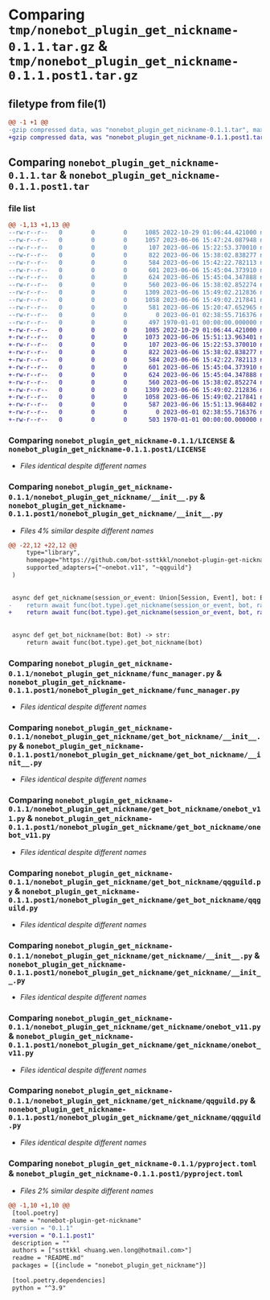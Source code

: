 # Comparing `tmp/nonebot_plugin_get_nickname-0.1.1.tar.gz` & `tmp/nonebot_plugin_get_nickname-0.1.1.post1.tar.gz`

## filetype from file(1)

```diff
@@ -1 +1 @@
-gzip compressed data, was "nonebot_plugin_get_nickname-0.1.1.tar", max compression
+gzip compressed data, was "nonebot_plugin_get_nickname-0.1.1.post1.tar", max compression
```

## Comparing `nonebot_plugin_get_nickname-0.1.1.tar` & `nonebot_plugin_get_nickname-0.1.1.post1.tar`

### file list

```diff
@@ -1,13 +1,13 @@
--rw-r--r--   0        0        0     1085 2022-10-29 01:06:44.421000 nonebot_plugin_get_nickname-0.1.1/LICENSE
--rw-r--r--   0        0        0     1057 2023-06-06 15:47:24.087948 nonebot_plugin_get_nickname-0.1.1/nonebot_plugin_get_nickname/__init__.py
--rw-r--r--   0        0        0      107 2023-06-06 15:22:53.370010 nonebot_plugin_get_nickname-0.1.1/nonebot_plugin_get_nickname/errors.py
--rw-r--r--   0        0        0      822 2023-06-06 15:38:02.838277 nonebot_plugin_get_nickname-0.1.1/nonebot_plugin_get_nickname/func_manager.py
--rw-r--r--   0        0        0      584 2023-06-06 15:42:22.782113 nonebot_plugin_get_nickname-0.1.1/nonebot_plugin_get_nickname/get_bot_nickname/__init__.py
--rw-r--r--   0        0        0      601 2023-06-06 15:45:04.373910 nonebot_plugin_get_nickname-0.1.1/nonebot_plugin_get_nickname/get_bot_nickname/onebot_v11.py
--rw-r--r--   0        0        0      624 2023-06-06 15:45:04.347888 nonebot_plugin_get_nickname-0.1.1/nonebot_plugin_get_nickname/get_bot_nickname/qqguild.py
--rw-r--r--   0        0        0      560 2023-06-06 15:38:02.852274 nonebot_plugin_get_nickname-0.1.1/nonebot_plugin_get_nickname/get_nickname/__init__.py
--rw-r--r--   0        0        0     1309 2023-06-06 15:49:02.212836 nonebot_plugin_get_nickname-0.1.1/nonebot_plugin_get_nickname/get_nickname/onebot_v11.py
--rw-r--r--   0        0        0     1058 2023-06-06 15:49:02.217841 nonebot_plugin_get_nickname-0.1.1/nonebot_plugin_get_nickname/get_nickname/qqguild.py
--rw-r--r--   0        0        0      581 2023-06-06 15:20:47.652965 nonebot_plugin_get_nickname-0.1.1/pyproject.toml
--rw-r--r--   0        0        0        0 2023-06-01 02:38:55.716376 nonebot_plugin_get_nickname-0.1.1/README.md
--rw-r--r--   0        0        0      497 1970-01-01 00:00:00.000000 nonebot_plugin_get_nickname-0.1.1/PKG-INFO
+-rw-r--r--   0        0        0     1085 2022-10-29 01:06:44.421000 nonebot_plugin_get_nickname-0.1.1.post1/LICENSE
+-rw-r--r--   0        0        0     1073 2023-06-06 15:51:13.963401 nonebot_plugin_get_nickname-0.1.1.post1/nonebot_plugin_get_nickname/__init__.py
+-rw-r--r--   0        0        0      107 2023-06-06 15:22:53.370010 nonebot_plugin_get_nickname-0.1.1.post1/nonebot_plugin_get_nickname/errors.py
+-rw-r--r--   0        0        0      822 2023-06-06 15:38:02.838277 nonebot_plugin_get_nickname-0.1.1.post1/nonebot_plugin_get_nickname/func_manager.py
+-rw-r--r--   0        0        0      584 2023-06-06 15:42:22.782113 nonebot_plugin_get_nickname-0.1.1.post1/nonebot_plugin_get_nickname/get_bot_nickname/__init__.py
+-rw-r--r--   0        0        0      601 2023-06-06 15:45:04.373910 nonebot_plugin_get_nickname-0.1.1.post1/nonebot_plugin_get_nickname/get_bot_nickname/onebot_v11.py
+-rw-r--r--   0        0        0      624 2023-06-06 15:45:04.347888 nonebot_plugin_get_nickname-0.1.1.post1/nonebot_plugin_get_nickname/get_bot_nickname/qqguild.py
+-rw-r--r--   0        0        0      560 2023-06-06 15:38:02.852274 nonebot_plugin_get_nickname-0.1.1.post1/nonebot_plugin_get_nickname/get_nickname/__init__.py
+-rw-r--r--   0        0        0     1309 2023-06-06 15:49:02.212836 nonebot_plugin_get_nickname-0.1.1.post1/nonebot_plugin_get_nickname/get_nickname/onebot_v11.py
+-rw-r--r--   0        0        0     1058 2023-06-06 15:49:02.217841 nonebot_plugin_get_nickname-0.1.1.post1/nonebot_plugin_get_nickname/get_nickname/qqguild.py
+-rw-r--r--   0        0        0      587 2023-06-06 15:51:13.968402 nonebot_plugin_get_nickname-0.1.1.post1/pyproject.toml
+-rw-r--r--   0        0        0        0 2023-06-01 02:38:55.716376 nonebot_plugin_get_nickname-0.1.1.post1/README.md
+-rw-r--r--   0        0        0      503 1970-01-01 00:00:00.000000 nonebot_plugin_get_nickname-0.1.1.post1/PKG-INFO
```

### Comparing `nonebot_plugin_get_nickname-0.1.1/LICENSE` & `nonebot_plugin_get_nickname-0.1.1.post1/LICENSE`

 * *Files identical despite different names*

### Comparing `nonebot_plugin_get_nickname-0.1.1/nonebot_plugin_get_nickname/__init__.py` & `nonebot_plugin_get_nickname-0.1.1.post1/nonebot_plugin_get_nickname/__init__.py`

 * *Files 4% similar despite different names*

```diff
@@ -22,12 +22,12 @@
     type="library",
     homepage="https://github.com/bot-ssttkkl/nonebot-plugin-get-nickname",
     supported_adapters={"~onebot.v11", "~qqguild"}
 )
 
 
 async def get_nickname(session_or_event: Union[Session, Event], bot: Bot, *, raise_on_failed: bool = False) -> str:
-    return await func(bot.type).get_nickname(session_or_event, bot, raise_on_failed)
+    return await func(bot.type).get_nickname(session_or_event, bot, raise_on_failed=raise_on_failed)
 
 
 async def get_bot_nickname(bot: Bot) -> str:
     return await func(bot.type).get_bot_nickname(bot)
```

### Comparing `nonebot_plugin_get_nickname-0.1.1/nonebot_plugin_get_nickname/func_manager.py` & `nonebot_plugin_get_nickname-0.1.1.post1/nonebot_plugin_get_nickname/func_manager.py`

 * *Files identical despite different names*

### Comparing `nonebot_plugin_get_nickname-0.1.1/nonebot_plugin_get_nickname/get_bot_nickname/__init__.py` & `nonebot_plugin_get_nickname-0.1.1.post1/nonebot_plugin_get_nickname/get_bot_nickname/__init__.py`

 * *Files identical despite different names*

### Comparing `nonebot_plugin_get_nickname-0.1.1/nonebot_plugin_get_nickname/get_bot_nickname/onebot_v11.py` & `nonebot_plugin_get_nickname-0.1.1.post1/nonebot_plugin_get_nickname/get_bot_nickname/onebot_v11.py`

 * *Files identical despite different names*

### Comparing `nonebot_plugin_get_nickname-0.1.1/nonebot_plugin_get_nickname/get_bot_nickname/qqguild.py` & `nonebot_plugin_get_nickname-0.1.1.post1/nonebot_plugin_get_nickname/get_bot_nickname/qqguild.py`

 * *Files identical despite different names*

### Comparing `nonebot_plugin_get_nickname-0.1.1/nonebot_plugin_get_nickname/get_nickname/__init__.py` & `nonebot_plugin_get_nickname-0.1.1.post1/nonebot_plugin_get_nickname/get_nickname/__init__.py`

 * *Files identical despite different names*

### Comparing `nonebot_plugin_get_nickname-0.1.1/nonebot_plugin_get_nickname/get_nickname/onebot_v11.py` & `nonebot_plugin_get_nickname-0.1.1.post1/nonebot_plugin_get_nickname/get_nickname/onebot_v11.py`

 * *Files identical despite different names*

### Comparing `nonebot_plugin_get_nickname-0.1.1/nonebot_plugin_get_nickname/get_nickname/qqguild.py` & `nonebot_plugin_get_nickname-0.1.1.post1/nonebot_plugin_get_nickname/get_nickname/qqguild.py`

 * *Files identical despite different names*

### Comparing `nonebot_plugin_get_nickname-0.1.1/pyproject.toml` & `nonebot_plugin_get_nickname-0.1.1.post1/pyproject.toml`

 * *Files 2% similar despite different names*

```diff
@@ -1,10 +1,10 @@
 [tool.poetry]
 name = "nonebot-plugin-get-nickname"
-version = "0.1.1"
+version = "0.1.1.post1"
 description = ""
 authors = ["ssttkkl <huang.wen.long@hotmail.com>"]
 readme = "README.md"
 packages = [{include = "nonebot_plugin_get_nickname"}]
 
 [tool.poetry.dependencies]
 python = "^3.9"
```

